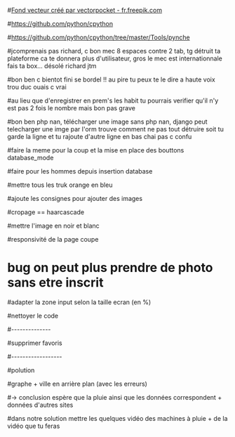 
#<a href="https://fr.freepik.com/photos-vecteurs-libre/fond">Fond vecteur créé par vectorpocket - fr.freepik.com</a>

#https://github.com/python/cpython

#https://github.com/python/cpython/tree/master/Tools/pynche

#jcomprenais pas richard, c bon mec 8 espaces contre 2 tab, tg détruit ta plateforme ca te donnera plus d'utilisateur, gros le mec est internationnale fais ta box... désolé richard jtm

#bon ben c bientot fini se bordel !! au pire tu peux te le dire a haute voix trou duc ouais c vrai

#au lieu que d'enregistrer en prem's les habit tu pourrais verifier qu'il n'y est pas 2 fois le nombre mais bon pas grave


#bon ben php nan, télécharger une image sans php nan, django peut telecharger une imge par l'orm trouve comment ne pas tout détruire soit tu garde la ligne et tu rajoute d'autre ligne en bas chai pas c confu

#faire la meme pour la coup et la mise en place des bouttons database_mode

#faire pour les hommes depuis insertion database 

#mettre tous les truk orange en bleu


#ajoute les consignes pour ajouter des images

#cropage == haarcascade

#mettre l'image en noir et blanc


#responsivité de la page coupe

# bug on peut plus prendre de photo sans etre inscrit

#adapter la zone input selon la taille ecran (en %)

#nettoyer le code









#--------------



#supprimer favoris



#------------------
























#polution


#graphe + ville en arrière plan (avec les erreurs) 

 #-> conclusion espère que la pluie ainsi que les données correspondent + données d'autres sites
  
#dans notre solution mettre les quelques vidéo des machines à pluie + de la vidéo que tu feras

